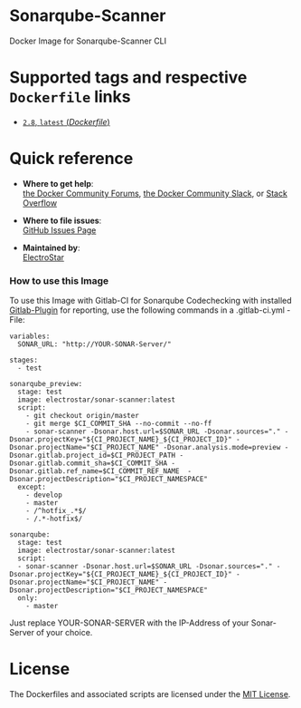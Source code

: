 # Sonarqube-Scanner
Docker Image for Sonarqube-Scanner CLI

# Supported tags and respective `Dockerfile` links

-	[`2.8`, `latest` (*Dockerfile*)](https://github.com/ElectroStar/Sonar-Scanner/blob/5b5913f732f1b6018f01f1b0f669068193689fe1/Dockerfile)

# Quick reference

-	**Where to get help**:  
  [the Docker Community Forums](https://forums.docker.com/), [the Docker Community Slack](https://blog.docker.com/2016/11/introducing-docker-community-directory-docker-community-slack/), or [Stack Overflow](https://stackoverflow.com/search?tab=newest&q=docker)

-	**Where to file issues**:  
	[GitHub Issues Page](https://github.com/ElectroStar/Sonar-Scanner/issues)

-	**Maintained by**:  
	[ElectroStar](https://github.com/ElectroStar)

### How to use this Image

To use this Image with Gitlab-CI for Sonarqube Codechecking with installed [Gitlab-Plugin](https://gitlab.talanlabs.com/gabriel-allaigre/sonar-gitlab-plugin) for reporting, use the following commands in a .gitlab-ci.yml - File:


```
variables:
  SONAR_URL: "http://YOUR-SONAR-Server/"
  
stages:
  - test

sonarqube_preview:
  stage: test
  image: electrostar/sonar-scanner:latest
  script:
    - git checkout origin/master
    - git merge $CI_COMMIT_SHA --no-commit --no-ff
    - sonar-scanner -Dsonar.host.url=$SONAR_URL -Dsonar.sources="." -Dsonar.projectKey="${CI_PROJECT_NAME}_${CI_PROJECT_ID}" -Dsonar.projectName="$CI_PROJECT_NAME" -Dsonar.analysis.mode=preview -Dsonar.gitlab.project_id=$CI_PROJECT_PATH -Dsonar.gitlab.commit_sha=$CI_COMMIT_SHA -Dsonar.gitlab.ref_name=$CI_COMMIT_REF_NAME  -Dsonar.projectDescription="$CI_PROJECT_NAMESPACE"
  except:
    - develop
    - master
    - /^hotfix_.*$/
    - /.*-hotfix$/

sonarqube:
  stage: test
  image: electrostar/sonar-scanner:latest
  script:
  - sonar-scanner -Dsonar.host.url=$SONAR_URL -Dsonar.sources="." -Dsonar.projectKey="${CI_PROJECT_NAME}_${CI_PROJECT_ID}" -Dsonar.projectName="$CI_PROJECT_NAME" -Dsonar.projectDescription="$CI_PROJECT_NAMESPACE"
  only:
    - master
```
Just replace YOUR-SONAR-SERVER with the IP-Address of your Sonar-Server of your choice.

# License

The Dockerfiles and associated scripts are licensed under the [MIT License](https://github.com/ElectroStar/Sonar-Scanner/blob/master/LICENSE).
